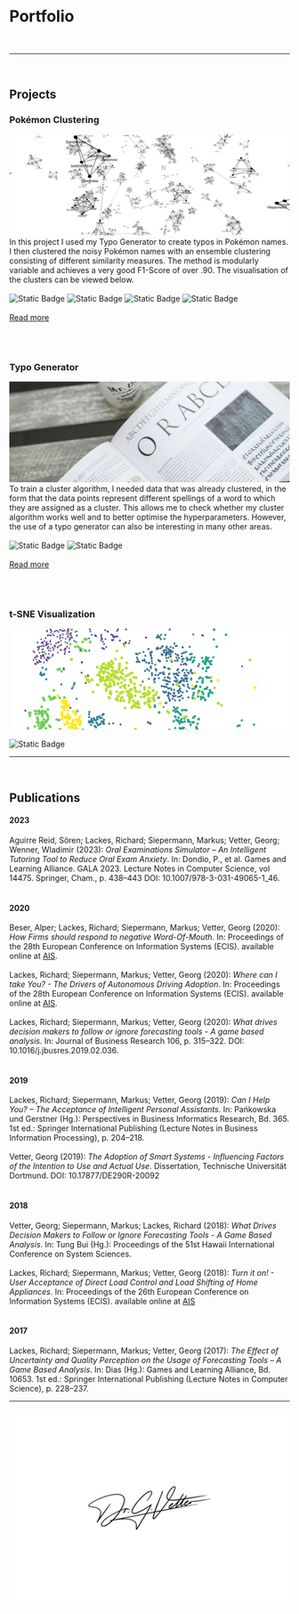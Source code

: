 # Portfolio

<br>

***

<br>

## Projects

### Pokémon Clustering
![Thumbnail](/assets/clustering/BlogPost/pictures/graph%20(1).png)
In this project I used my Typo Generator to create typos in Pokémon names. I then clustered the noisy Pokémon names with an ensemble clustering consisting of different similarity measures. The method is modularly variable and achieves a very good F1-Score of over .90. The visualisation of the clusters can be viewed below. <br><br>
![Static Badge](https://img.shields.io/badge/NLP-blue) ![Static Badge](https://img.shields.io/badge/Clustering-blue) ![Static Badge](https://img.shields.io/badge/Machine_Learning-blue) ![Static Badge](https://img.shields.io/badge/Data_Visualization-blue)<br><br>
[Read more](/assets/clustering/BlogPost/Text/clustering.md)

<br>
<br>

### Typo Generator
![Thumbnail](/assets/typo_generator/pictures/pexels-kaboompics-com-6061.jpg)
To train a cluster algorithm, I needed data that was already clustered, in the form that the data points represent different spellings of a word to which they are assigned as a cluster. This allows me to check whether my cluster algorithm works well and to better optimise the hyperparameters. However, the use of a typo generator can also be interesting in many other areas. <br><br>
![Static Badge](https://img.shields.io/badge/NLP-blue) ![Static Badge](https://img.shields.io/badge/Machine_Learning-blue) <br><br>
[Read more](/assets/typo_generator/text/typo_generator.md)

<br>
<br>

### t-SNE Visualization
![Thumbnail](/assets/tsne/pictures/clusters.png)

![Static Badge](https://img.shields.io/badge/Data_Visualization-blue)
***

<br>

## Publications
#### 2023
 Aguirre Reid, Sören; Lackes, Richard;  Siepermann, Markus; Vetter, Georg; Wenner, Wladimir (2023): _Oral Examinations Simulator – An Intelligent Tutoring Tool to Reduce Oral Exam Anxiety_.  In: Dondio, P., et al. Games and Learning Alliance. GALA 2023. Lecture Notes in Computer Science, vol 14475. Springer, Cham., p. 438–443 DOI: 10.1007/978-3-031-49065-1_46.<br>
<br>
#### 2020
Beser, Alper; Lackes, Richard; Siepermann, Markus; Vetter, Georg (2020): _How Firms should respond to negative Word-Of-Mouth_. In: Proceedings of the 28th European Conference on Information Systems (ECIS). available online at [AIS](https://aisel.aisnet.org/ecis2020_rp/148).<br>
<br>
Lackes, Richard; Siepermann, Markus; Vetter, Georg (2020): _Where can I take You? - The Drivers of Autonomous Driving Adoption_. In: Proceedings of the 28th European Conference on Information Systems (ECIS). available online at [AIS](https://aisel.aisnet.org/ecis2020_rp/159).<br>
<br>
Lackes, Richard; Siepermann, Markus; Vetter, Georg (2020): _What drives decision makers to follow or ignore forecasting tools - A game based analysis_. In: Journal of Business Research 106, p. 315–322. DOI: 10.1016/j.jbusres.2019.02.036.<br>
<br>
#### 2019
Lackes, Richard; Siepermann, Markus; Vetter, Georg (2019): _Can I Help You? – The Acceptance of Intelligent Personal Assistants_. In: Pańkowska und Gerstner (Hg.): Perspectives in Business Informatics Research, Bd. 365. 1st ed.: Springer International Publishing (Lecture Notes in Business Information Processing), p. 204–218.<br>
<br>
Vetter, Georg (2019): _The Adoption of Smart Systems - Influencing Factors of the Intention to Use and Actual Use_. Dissertation, Technische Universität Dortmund. DOI: 10.17877/DE290R-20092 <br>
<br>
#### 2018
Vetter, Georg; Siepermann, Markus; Lackes, Richard (2018): _What Drives Decision Makers to Follow or Ignore Forecasting Tools - A Game Based Analysis_. In: Tung Bui (Hg.): Proceedings of the 51st Hawaii International Conference on System Sciences.<br>
<br>
Lackes, Richard; Siepermann, Markus; Vetter, Georg (2018): _Turn it on! - User Acceptance of Direct Load Control and Load Shifting of Home Appliances_. In: Proceedings of the 26th European Conference on Information Systems (ECIS). available online at [AIS](https://aisel.aisnet.org/ecis2018_rp/98)<br>
<br>
#### 2017
Lackes, Richard; Siepermann, Markus; Vetter, Georg (2017): _The Effect of Uncertainty and Quality Perception on the Usage of Forecasting Tools – A Game Based Analysis_. In: Dias (Hg.): Games and Learning Alliance, Bd. 10653. 1st ed.: Springer International Publishing (Lecture Notes in Computer Science), p. 228–237.


***

![Signature](/assets/Unterschrift.jpg)
